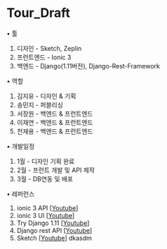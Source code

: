 # Tour_Draft

• 툴
1. 디자인 - Sketch, Zeplin
2. 프런트엔드 - Ionic 3
3. 백엔드 - Django(1.11버전), Django-Rest-Framework

• 역할
1. 김지유 - 디자인 & 기획
2. 송민지 - 퍼블리싱
3. 서장원 - 백엔드 & 프런트엔드
4. 이재연 - 백엔드 & 프런트엔드
5. 천재용 - 백엔드 & 프런트엔드


• 개발일정
1. 1월 - 디자인 기획 완료
2. 2월 - 프런트 개발 및 API 제작
3. 3월 - DB연동 및 배포

• 레퍼런스
1. ionic 3 API [[Youtube](https://www.youtube.com/watch?v=qs2n_poLarc&t=2271s)]
2. ionic 3 UI [[Youtube](https://www.youtube.com/watch?v=PNzE1MX5iRU&t=1035s)]
3. Try Django 1.11 [[Youtube](https://www.youtube.com/watch?v=yDv5FIAeyoY&t=15014s)]
3. Django rest API [[Youtube](https://www.youtube.com/watch?v=tG6O8YF91HE&t=1960s)]
4. Sketch [[Youtube](https://www.youtube.com/watch?v=AV2OkzIGykA&list=PLLnpHn493BHE6UIsdKYlS5zu-ZYvx22CS)]
dkasdm
